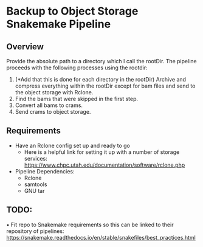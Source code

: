 # Backup to Object Storage Snakemake Pipeline

## Overview
Provide the absolute path to a directory which I call the rootDir. The pipeline proceeds with the following processes using the rootdir:

1. (*Add that this is done for each directory in the rootDir) Archive and compress everything within the rootDir except for bam files and send to the object storage with Rclone.
2. Find the bams that were skipped in the first step.
3. Convert all bams to crams.
4. Send crams to object storage.

## Requirements

* Have an Rclone config set up and ready to go
  * Here is a helpful link for setting it up with a number of storage services: https://www.chpc.utah.edu/documentation/software/rclone.php 
* Pipeline Dependencies:
  * Rclone
  * samtools
  * GNU tar

## TODO:
• Fit repo to Snakemake requirements so this can be linked to their repository of pipelines: https://snakemake.readthedocs.io/en/stable/snakefiles/best_practices.html

